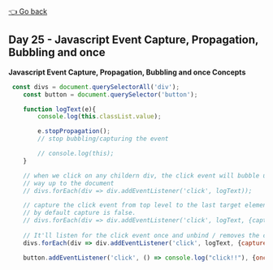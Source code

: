 [👈 Go back](../readme.md)

## Day 25 - Javascript Event Capture, Propagation, Bubbling and once

**Javascript Event Capture, Propagation, Bubbling and once Concepts**

```javascript
 const divs = document.querySelectorAll('div');
    const button = document.querySelector('button');

    function logText(e){
        console.log(this.classList.value);

        e.stopPropagation();
        // stop bubbling/capturing the event

        // console.log(this);
    }

    // when we click on any childern div, the click event will bubble up
    // way up to the document 
    // divs.forEach(div => div.addEventListener('click', logText));

    // capture the click event from top level to the last target element,
    // by default capture is false. 
    // divs.forEach(div => div.addEventListener('click', logText, {capture: true}));
   
    // It'll listen for the click event once and unbind / removes the click event from that element. 
    divs.forEach(div => div.addEventListener('click', logText, {capture: false, once: true}));

    button.addEventListener('click', () => console.log("click!!"), {once: true});




```